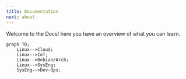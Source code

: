 ```yaml
---
title: Documentation
next: about
---
```


Welcome to the Docs! here you have an overview of what you can learn.

<!-- This is a demo of the theme's documentation layout.

## Hello, World!

```go {filename="main.go"}
package main

import "fmt"

func main() {
    fmt.Println("Hello, World!")
}
``` -->


```mermaid
graph TD;
    Linux-->Cloud;
    Linux-->IoT;
    Linux-->Debian/Arch;
    Linux-->SysEng;
    SysEng-->Dev-Ops;
```